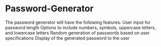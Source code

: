 # Password-Generator
The password generator will have the following features:     User input for password length     Options to include numbers, symbols, uppercase letters, and lowercase letters     Random generation of passwords based on user specifications     Display of the generated password to the user
